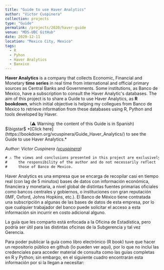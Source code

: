 ```yaml
---
title: "Guide to use Haver Analytics"
author: "Victor Cuspinera"
collection: projects
type: "Guide"
permalink: /projects/2020/haver-guide
venue: "MDS-UBC GitHub"
date: 2020-12-11
location: "Mexico City, Mexico"
tags:
  - R
  - Pyhon
  - Haver Analytics
  - Banxico
---
```


**Haver Analytics** is a company that collects Economic, Financial and Monetary **time series** in real time from international and official primary sources as Central Banks and Governments. Some institutions, as Banco de Mexico, have a subscription to consult the Haver Analytic's databases. The aim of this project is to share a Guide to use Haver Analytics, as **R bookdown**, which initial objective is helping my collegues from Banco de Mexico to retrieve information from these databases using R, Python and tools developed by Haver.  
<center>(⚠ Warning: the content of this Guide is in Spanish)</center>  
$\bigstar$ *[Click here](https://bookdown.org/vcuspinera/Guide_Haver_Analytics/) to see the Guide to use Haver Analytics.*  


*Author: Victor Cuspinera ([vcuspinera](https://github.com/vcuspinera))*  


```diff
# ⚠️ The views and conclusions presented in this project are exclusively #
#     the responsibility of the author and do not necessarily reflect    #
#     those of Banco de Mexico.                                          #
```


Haver Analytics es una empresa que se encarga de recopilar casi en tiempo real (con lag de 5 minutos) bases de datos con información económica, financiera y monetaria, a nivel global de distintas fuentes primarias oficiales como bancos centrales y gobiernos, o instituciones con gran reputación (IMF, Oxford, Johns Hopkins, etc.).   El Banco de México tiene contratada una subscripción a algunas de las bases de datos de esta empresa, por lo que cualquier trabajador del banco puede solicitar el acceso a esta información sin incurrir en costo adicional alguno.


La guía que les comparto está enfocada a la Oficina de Estadística, pero podría ser útil para las distintas oficinas de la Subgerencia y tal vez Gerencia.

Para poder publicar la guía como libro electrónico (R book) tuve que hacer un repositorio público en github (lo pueden ver aquí), por lo que no incluí las credenciales para acceder material de consulta como las guías completas en R y Python; sin embargo, en el siguiente cuadro encontrarán esta información por si la llegan a necesitar:
